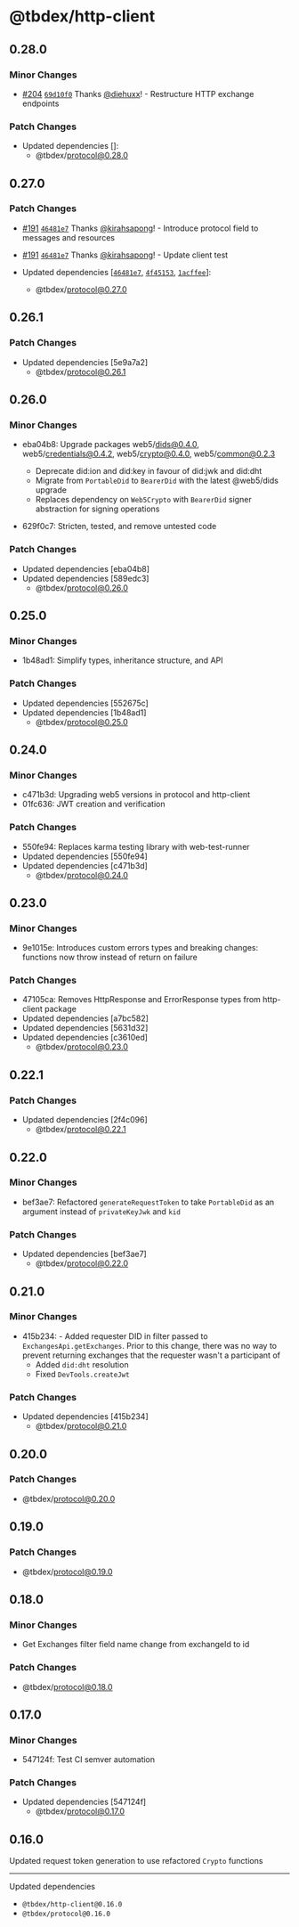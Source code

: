 # @tbdex/http-client

## 0.28.0

### Minor Changes

- [#204](https://github.com/TBD54566975/tbdex-js/pull/204) [`69d10f0`](https://github.com/TBD54566975/tbdex-js/commit/69d10f08956cd08446494d85208d68570f1bc3d1) Thanks [@diehuxx](https://github.com/diehuxx)! - Restructure HTTP exchange endpoints

### Patch Changes

- Updated dependencies []:
  - @tbdex/protocol@0.28.0

## 0.27.0

### Patch Changes

- [#191](https://github.com/TBD54566975/tbdex-js/pull/191) [`46481e7`](https://github.com/TBD54566975/tbdex-js/commit/46481e7fe74111f4f8a3cc7bf3f7943843a30cf7) Thanks [@kirahsapong](https://github.com/kirahsapong)! - Introduce protocol field to messages and resources

- [#191](https://github.com/TBD54566975/tbdex-js/pull/191) [`46481e7`](https://github.com/TBD54566975/tbdex-js/commit/46481e7fe74111f4f8a3cc7bf3f7943843a30cf7) Thanks [@kirahsapong](https://github.com/kirahsapong)! - Update client test

- Updated dependencies [[`46481e7`](https://github.com/TBD54566975/tbdex-js/commit/46481e7fe74111f4f8a3cc7bf3f7943843a30cf7), [`4f45153`](https://github.com/TBD54566975/tbdex-js/commit/4f45153d19ac6722a84d6087a0e6119be32966dc), [`1acffee`](https://github.com/TBD54566975/tbdex-js/commit/1acffeeae4fa1820b63a340fcac1ea8fae4f0219)]:
  - @tbdex/protocol@0.27.0

## 0.26.1

### Patch Changes

- Updated dependencies [5e9a7a2]
  - @tbdex/protocol@0.26.1

## 0.26.0

### Minor Changes

- eba04b8: Upgrade packages web5/dids@0.4.0, web5/credentials@0.4.2, web5/crypto@0.4.0, web5/common@0.2.3

  - Deprecate did:ion and did:key in favour of did:jwk and did:dht
  - Migrate from `PortableDid` to `BearerDid` with the latest @web5/dids upgrade
  - Replaces dependency on `Web5Crypto` with `BearerDid` signer abstraction for signing operations

- 629f0c7: Stricten, tested, and remove untested code

### Patch Changes

- Updated dependencies [eba04b8]
- Updated dependencies [589edc3]
  - @tbdex/protocol@0.26.0

## 0.25.0

### Minor Changes

- 1b48ad1: Simplify types, inheritance structure, and API

### Patch Changes

- Updated dependencies [552675c]
- Updated dependencies [1b48ad1]
  - @tbdex/protocol@0.25.0

## 0.24.0

### Minor Changes

- c471b3d: Upgrading web5 versions in protocol and http-client
- 01fc636: JWT creation and verification

### Patch Changes

- 550fe94: Replaces karma testing library with web-test-runner
- Updated dependencies [550fe94]
- Updated dependencies [c471b3d]
  - @tbdex/protocol@0.24.0

## 0.23.0

### Minor Changes

- 9e1015e: Introduces custom errors types and breaking changes: functions now throw instead of return on failure

### Patch Changes

- 47105ca: Removes HttpResponse and ErrorResponse types from http-client package
- Updated dependencies [a7bc582]
- Updated dependencies [5631d32]
- Updated dependencies [c3610ed]
  - @tbdex/protocol@0.23.0

## 0.22.1

### Patch Changes

- Updated dependencies [2f4c096]
  - @tbdex/protocol@0.22.1

## 0.22.0

### Minor Changes

- bef3ae7: Refactored `generateRequestToken` to take `PortableDid` as an argument instead of `privateKeyJwk` and `kid`

### Patch Changes

- Updated dependencies [bef3ae7]
  - @tbdex/protocol@0.22.0

## 0.21.0

### Minor Changes

- 415b234: - Added requester DID in filter passed to `ExchangesApi.getExchanges`. Prior to this change, there was no way to prevent returning exchanges that the requester wasn't a participant of
  - Added `did:dht` resolution
  - Fixed `DevTools.createJwt`

### Patch Changes

- Updated dependencies [415b234]
  - @tbdex/protocol@0.21.0

## 0.20.0

### Patch Changes

- @tbdex/protocol@0.20.0

## 0.19.0

### Patch Changes

- @tbdex/protocol@0.19.0

## 0.18.0

### Minor Changes

- Get Exchanges filter field name change from exchangeId to id

### Patch Changes

- @tbdex/protocol@0.18.0

## 0.17.0

### Minor Changes

- 547124f: Test CI semver automation

### Patch Changes

- Updated dependencies [547124f]
  - @tbdex/protocol@0.17.0

## 0.16.0

Updated request token generation to use refactored `Crypto` functions

---

Updated dependencies

- `@tbdex/http-client@0.16.0`
- `@tbdex/protocol@0.16.0`
